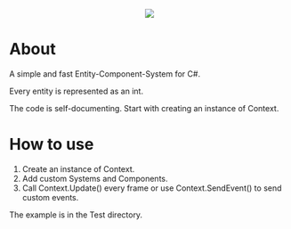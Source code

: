 <p align="center">
  <img src="https://user-images.githubusercontent.com/8492408/124276070-a6a42880-db43-11eb-89af-4e612eb66620.png">
</p>

# About

A simple and fast Entity-Component-System for C#.

Every entity is represented as an int.

The code is self-documenting. Start with creating an instance of Context.

# How to use

1. Create an instance of Context.
2. Add custom Systems and Components.
3. Call Context.Update() every frame or use Context.SendEvent() to send custom events.

The example is in the Test directory.
